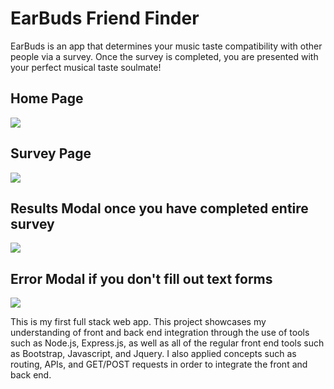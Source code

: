 # EarBuds Friend Finder

EarBuds is an app that determines your music taste compatibility with other people via a survey. Once the survey is completed, you are presented with your perfect musical taste soulmate! 

## Home Page
![](https://i.imgur.com/Qrq2jSY.png)

## Survey Page
![](https://i.imgur.com/ulxGmk7.png)

## Results Modal once you have completed entire survey
![](https://i.imgur.com/6Ar99tf.jpg)

## Error Modal if you don't fill out text forms
![](https://i.imgur.com/mcfF8OS.png)


This is my first full stack web app. This project showcases my understanding of front and back end integration through the use of tools such as Node.js, Express.js, as well as all of the regular front end tools such as Bootstrap, Javascript, and Jquery. I also applied concepts such as routing, APIs, and GET/POST requests in order to integrate the front and back end.
